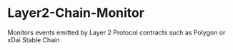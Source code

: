 # Layer2-Chain-Monitor
Monitors events emitted by Layer 2 Protocol contracts such as Polygon or xDai Stable Chain
